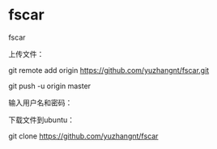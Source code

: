 # fscar
fscar

上传文件：

git remote add origin https://github.com/yuzhangnt/fscar.git

git push -u origin master

输入用户名和密码：

下载文件到ubuntu：

git clone https://github.com/yuzhangnt/fscar
